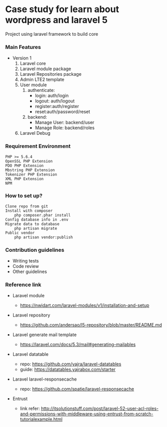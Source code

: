 # Case study for learn about wordpress and laravel 5 #

Project using laravel framework to build core 
### Main Features ###

* Version 1
    1. Laravel core
    2. Laravel module package
    3. Laravel Repositories package
    4. Admin LTE2 template
    5. User module
        1. authenticate:
            - login: auth/login
            - logout: auth/logout
            - register:auth/register
            - reset:auth/password/reset
        2. backend:
            - Manage User: backend/user
            - Manage Role: backend/roles 
    6. Laravel Debug
            
   

### Requirement Environment ###
    PHP >= 5.6.4
    OpenSSL PHP Extension
    PDO PHP Extension
    Mbstring PHP Extension
    Tokenizer PHP Extension
    XML PHP Extension
    NPM


### How to set up? ###
    Clone repo from git 
    Install with composer
        php composer.phar install
    Config database info in .env
    Migrate data to database
        php artisan migrate
    Public vendor
        php artisan vendor:publish



### Contribution guidelines ###


* Writing tests
* Code review
* Other guidelines

### Reference link ###

* Laravel module
    - https://nwidart.com/laravel-modules/v1/installation-and-setup

* Laravel repository
    - https://github.com/andersao/l5-repository/blob/master/README.md
    
* Laravel generate mail template
    - https://laravel.com/docs/5.3/mail#generating-mailables

* Laravel datatable
    - repo: https://github.com/yajra/laravel-datatables
    - guide: https://datatables.yajrabox.com/starter
    
* Laravel laravel-responsecache
    - repo: https://github.com/spatie/laravel-responsecache
* Entrust
    - link refer: http://itsolutionstuff.com/post/laravel-52-user-acl-roles-and-permissions-with-middleware-using-entrust-from-scratch-tutorialexample.html